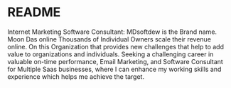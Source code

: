 # README
Internet Marketing Software Consultant: MDsoftdew is the Brand name. Moon Das online Thousands of Individual Owners scale their revenue online. On this Organization that provides new challenges that help to add value to organizations and individuals. Seeking a challenging career in valuable on-time performance, Email Marketing, and Software Consultant for Multiple Saas businesses, where I can enhance my working skills and experience which helps me achieve the target.
